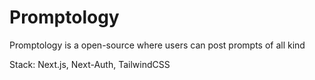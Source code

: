 # Promptology

Promptology is a open-source where users can post prompts of all kind

Stack: Next.js, Next-Auth, TailwindCSS

